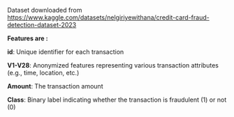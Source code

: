 Dataset downloaded from https://www.kaggle.com/datasets/nelgiriyewithana/credit-card-fraud-detection-dataset-2023

**Features are :**

**id**: Unique identifier for each transaction

**V1-V28**: Anonymized features representing various transaction attributes (e.g., time, location, etc.)

**Amount**: The transaction amount

**Class**: Binary label indicating whether the transaction is fraudulent (1) or not (0)
